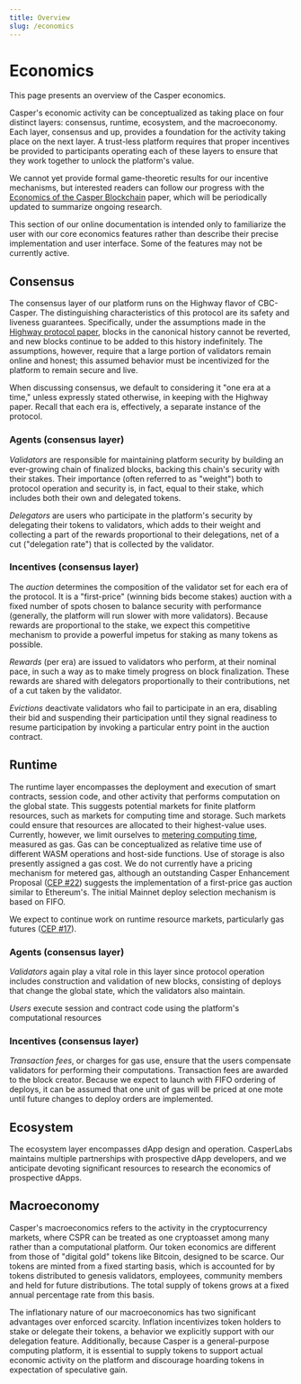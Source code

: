 ```yaml
---
title: Overview
slug: /economics
---
```


# Economics

This page presents an overview of the Casper economics.

Casper's economic activity can be conceptualized as taking place on four distinct layers: consensus, runtime, ecosystem, and the macroeconomy. Each layer, consensus and up, provides a foundation for the activity taking place on the next layer. A trust-less platform requires that proper incentives be provided to participants operating each of these layers to ensure that they work together to unlock the platform's value.

We cannot yet provide formal game-theoretic results for our incentive mechanisms, but interested readers can follow our progress with the [Economics of the Casper Blockchain](https://github.com/CasperLabs/Casper-economics-paper) paper, which will be periodically updated to summarize ongoing research.

This section of our online documentation is intended only to familiarize the user with our core economics features rather than describe their precise implementation and user interface. Some of the features may not be currently active.

## Consensus

The consensus layer of our platform runs on the Highway flavor of CBC-Casper. The distinguishing characteristics of this protocol are its safety and liveness guarantees. Specifically, under the assumptions made in the [Highway protocol paper](https://github.com/casper-network/highway), blocks in the canonical history cannot be reverted, and new blocks continue to be added to this history indefinitely. The assumptions, however, require that a large portion of validators remain online and honest; this assumed behavior must be incentivized for the platform to remain secure and live.

When discussing consensus, we default to considering it "one era at a time," unless expressly stated otherwise, in keeping with the Highway paper. Recall that each era is, effectively, a separate instance of the protocol.

### Agents (consensus layer)

_Validators_ are responsible for maintaining platform security by building an ever-growing chain of finalized blocks, backing this chain's security with their stakes. Their importance (often referred to as "weight") both to protocol operation and security is, in fact, equal to their stake, which includes both their own and delegated tokens.

_Delegators_ are users who participate in the platform's security by delegating their tokens to validators, which adds to their weight and collecting a part of the rewards proportional to their delegations, net of a cut ("delegation rate") that is collected by the validator.

### Incentives (consensus layer)

The _auction_ determines the composition of the validator set for each era of the protocol. It is a "first-price" (winning bids become stakes) auction with a fixed number of spots chosen to balance security with performance (generally, the platform will run slower with more validators). Because rewards are proportional to the stake, we expect this competitive mechanism to provide a powerful impetus for staking as many tokens as possible.

_Rewards_ (per era) are issued to validators who perform, at their nominal pace, in such a way as to make timely progress on block finalization. These rewards are shared with delegators proportionally to their contributions, net of a cut taken by the validator.

_Evictions_ deactivate validators who fail to participate in an era, disabling their bid and suspending their participation until they signal readiness to resume participation by invoking a particular entry point in the auction contract.

## Runtime

The runtime layer encompasses the deployment and execution of smart contracts, session code, and other activity that performs computation on the global state. This suggests potential markets for finite platform resources, such as markets for computing time and storage. Such markets could ensure that resources are allocated to their highest-value uses. Currently, however, we limit ourselves to [metering computing time](https://docs.casperlabs.io/en/latest/implementation/execution-semantics.html#measuring-computational-work), measured as gas. Gas can be conceptualized as relative time use of different WASM operations and host-side functions. Use of storage is also presently assigned a gas cost. We do not currently have a pricing mechanism for metered gas, although an outstanding Casper Enhancement Proposal ([CEP #22](https://github.com/casper-network/ceps/pull/22)) suggests the implementation of a first-price gas auction similar to Ethereum's. The initial Mainnet deploy selection mechanism is based on FIFO.

We expect to continue work on runtime resource markets, particularly gas futures ([CEP #17](https://github.com/casper-network/ceps/pull/17)).

### Agents (consensus layer)

_Validators_ again play a vital role in this layer since protocol operation includes construction and validation of new blocks, consisting of deploys that change the global state, which the validators also maintain.

_Users_ execute session and contract code using the platform's computational resources

### Incentives (consensus layer)

_Transaction fees_, or charges for gas use, ensure that the users compensate validators for performing their computations. Transaction fees are awarded to the block creator. Because we expect to launch with FIFO ordering of deploys, it can be assumed that one unit of gas will be priced at one mote until future changes to deploy orders are implemented.

## Ecosystem

The ecosystem layer encompasses dApp design and operation. CasperLabs maintains multiple partnerships with prospective dApp developers, and we anticipate devoting significant resources to research the economics of prospective dApps.

## Macroeconomy

Casper's macroeconomics refers to the activity in the cryptocurrency markets, where CSPR can be treated as one cryptoasset among many rather than a computational platform. Our token economics are different from those of "digital gold" tokens like Bitcoin, designed to be scarce. Our tokens are minted from a fixed starting basis, which is accounted for by tokens distributed to genesis validators, employees, community members and held for future distributions. The total supply of tokens grows at a fixed annual percentage rate from this basis.

The inflationary nature of our macroeconomics has two significant advantages over enforced scarcity. Inflation incentivizes token holders to stake or delegate their tokens, a behavior we explicitly support with our delegation feature. Additionally, because Casper is a general-purpose computing platform, it is essential to supply tokens to support actual economic activity on the platform and discourage hoarding tokens in expectation of speculative gain.
